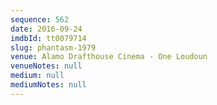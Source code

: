 ```yaml
---
sequence: 562
date: 2016-09-24
imdbId: tt0079714
slug: phantasm-1979
venue: Alamo Drafthouse Cinema - One Loudoun
venueNotes: null
medium: null
mediumNotes: null
---
```

